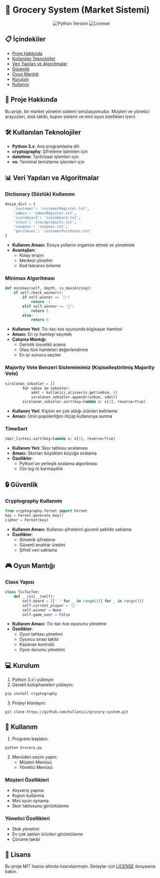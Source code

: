# 🛒 Grocery System (Market Sistemi)

<div align="center">
  <img src="https://img.shields.io/badge/Python-3.x-blue" alt="Python Version">
  <img src="https://img.shields.io/badge/License-MIT-green" alt="License">
</div>

## 📋 İçindekiler
- [Proje Hakkında](#-proje-hakkında)
- [Kullanılan Teknolojiler](#-kullanılan-teknolojiler)
- [Veri Yapıları ve Algoritmalar](#-veri-yapıları-ve-algoritmalar)
- [Güvenlik](#-güvenlik)
- [Oyun Mantığı](#-oyun-mantığı)
- [Kurulum](#-kurulum)
- [Kullanım](#-kullanım)

## 🎯 Proje Hakkında
Bu proje, bir market yönetim sistemi simülasyonudur. Müşteri ve yönetici arayüzleri, stok takibi, kupon sistemi ve mini oyun özellikleri içerir.

## 🛠 Kullanılan Teknolojiler
- **Python 3.x**: Ana programlama dili
- **cryptography**: Şifreleme işlemleri için
- **datetime**: Tarih/saat işlemleri için
- **os**: Terminal temizleme işlemleri için

## 📊 Veri Yapıları ve Algoritmalar

### Dictionary (Sözlük) Kullanımı
```python
dosya_dict = {
    'customer': 'customerRegister.txt',
    'admin': 'adminRegister.txt',
    'scoreboard': 'scoreboard.txt',
    'stock': 'stockproducts.txt',
    'coupons': 'coupons.txt',
    'purchases': 'customerPurchases.txt'
}
```
- **Kullanım Amacı**: Dosya yollarını organize etmek ve yönetmek
- **Avantajları**: 
  - Kolay erişim
  - Merkezi yönetim
  - Kod tekrarını önleme

### Minimax Algoritması
```python
def minimax(self, depth, is_maximizing):
    if self.check_winner():
        if self.winner == '🍎':
            return -1
        elif self.winner == '🍌':
            return 1
        else:
            return 0
```
- **Kullanım Yeri**: Tic-tac-toe oyununda bilgisayar hamlesi
- **Amacı**: En iyi hamleyi seçmek
- **Çalışma Mantığı**: 
  - Derinlik öncelikli arama
  - Olası tüm hamleleri değerlendirme
  - En iyi sonucu seçme

### Majority Vote Benzeri Sistemimimiz (Kişiselleştirilmiş Majority Vote)
```python
siralanan_sebzeler = []
        for sebze in sebzeler:
            adet = kullanici_alisveris.get(sebze, 0)
            siralanan_sebzeler.append((sebze, adet))
        siralanan_sebzeler.sort(key=lambda x: x[1], reverse=True)
```
- **Kullanım Yeri**: Kişinin en çok aldığı ürünleri belirleme
- **Amacı**: Ürün popülerliğini ölçüp kullanıcıya sunma

### TimeSort
```python
skor_listesi.sort(key=lambda x: x[1], reverse=True)
```
- **Kullanım Yeri**: Skor tablosu sıralaması
- **Amacı**: Skorları büyükten küçüğe sıralama
- **Özellikler**: 
  - Python'un yerleşik sıralama algoritması
  - O(n log n) karmaşıklık

## 🔒 Güvenlik

### Cryptography Kullanımı
```python
from cryptography.fernet import Fernet
key = Fernet.generate_key()
cipher = Fernet(key)
```
- **Kullanım Amacı**: Kullanıcı şifrelerini güvenli şekilde saklama
- **Özellikler**:
  - Simetrik şifreleme
  - Güvenli anahtar üretimi
  - Şifreli veri saklama

## 🎮 Oyun Mantığı

### Class Yapısı
```python
class TicTacToe:
    def __init__(self):
        self.board = [[' ' for _ in range(3)] for _ in range(3)]
        self.current_player = '🍎'
        self.winner = None
        self.game_over = False
```
- **Kullanım Amacı**: Tic-tac-toe oyununu yönetme
- **Özellikler**:
  - Oyun tahtası yönetimi
  - Oyuncu sırası takibi
  - Kazanan kontrolü
  - Oyun durumu yönetimi

## 💻 Kurulum

1. Python 3.x'i yükleyin
2. Gerekli kütüphaneleri yükleyin:
```bash
pip install cryptography
```
3. Projeyi klonlayın:
```bash
git clone https://github.com/kullanici/grocery-system.git
```

## 🚀 Kullanım

1. Programı başlatın:
```bash
python Grocery.py
```

2. Menüden seçim yapın:
   - Müşteri Menüsü
   - Yönetici Menüsü

### Müşteri Özellikleri
- Alışveriş yapma
- Kupon kullanma
- Mini oyun oynama
- Skor tablosunu görüntüleme

### Yönetici Özellikleri
- Stok yönetimi
- En çok satılan ürünleri görüntüleme
- Çürüme takibi

## 📝 Lisans
Bu proje MIT lisansı altında lisanslanmıştır. Detaylar için [LICENSE](LICENSE) dosyasına bakın.
